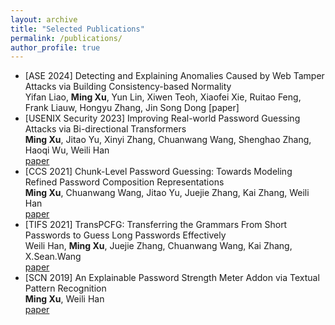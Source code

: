 ```yaml
---
layout: archive
title: "Selected Publications"
permalink: /publications/
author_profile: true
---
```

- [ASE 2024] Detecting and Explaining Anomalies Caused by Web Tamper Attacks via Building Consistency-based Normality <br>
  Yifan Liao, **Ming Xu**, Yun Lin, Xiwen Teoh, Xiaofei Xie, Ruitao Feng, Frank Liauw, Hongyu Zhang, Jin Song Dong
  [paper]
- [USENIX Security 2023] Improving Real-world Password Guessing Attacks via Bi-directional Transformers <br>
  **Ming Xu**, Jitao Yu, Xinyi Zhang, Chuanwang Wang, Shenghao Zhang, Haoqi Wu, Weili Han <br>
  [paper](https://www.usenix.org/conference/usenixsecurity23/presentation/xu-ming)
- [CCS 2021] Chunk-Level Password Guessing: Towards Modeling Refined Password Composition Representations <br>
  **Ming Xu**, Chuanwang Wang, Jitao Yu, Juejie Zhang, Kai Zhang, Weili Han <br> [paper](https://dl.acm.org/doi/10.1145/3460120.3484743)
- [TIFS 2021] TransPCFG: Transferring the Grammars From Short Passwords to Guess Long Passwords Effectively <br>
   Weili Han, **Ming Xu**, Juejie Zhang, Chuanwang Wang, Kai Zhang, X.Sean.Wang <br> [paper](https://ieeexplore.ieee.org/document/9121288)
- [SCN 2019] An Explainable Password Strength Meter Addon via Textual Pattern Recognition <br>
   **Ming Xu**, Weili Han <br> [paper](https://www.hindawi.com/journals/scn/2019/5184643/)


